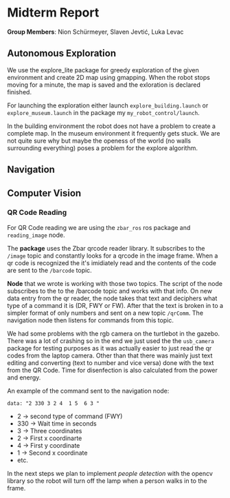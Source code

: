 # Midterm Report

**Group Members**: Nion Schürmeyer, Slaven Jevtić, Luka Levac


## Autonomous Exploration

We use the explore_lite package for greedy exploration of the given environment and create 2D map using gmapping. When the robot stops moving for a minute, the map is saved and the exloration is declared finished.

For launching the exploration either launch  `explore_building.launch` or `explore_museum.launch` in the package my `my_robot_control/launch`.


In the building environment the robot does not have a problem to create a complete map. In the museum environment it frequently gets stuck. We are not quite sure why but maybe the openess of the world (no walls surrounding everything) poses a problem for the explore algorithm.

## Navigation



## Computer Vision
### QR Code Reading
For QR Code reading we are using the `zbar_ros` ros package and `reading_image` node. 

The **package** uses the Zbar qrcode reader library. It subscribes to the `/image` topic and constantly looks for a qrcode in the image frame. When a qr code is recognized the it's imidiately read and the contents of the code are sent to the `/barcode` topic.

**Node** that we wrote is working with those two topics. The script of the node subscribes to the to the /barcode topic and works with that info. On new data entry from the qr reader, the node takes that text and deciphers what type of a command it is (DR, FWY or FW). After that the text is broken in to a simpler format of only numbers and sent on a new topic `/qrComm`. The navigation node then listens for commands from this topic.

We had some problems with the rgb camera on the turtlebot in the gazebo. There was a lot of crashing so in the end we just used the the `usb_camera` package for testing purposes as it was actually easier to just read the qr codes from the laptop camera. Other than that there was mainly just text editing and converting (text to number and vice versa) done with the text from the QR Code. Time for disenfection is also calculated from the power and energy.

An example of the command sent to the navigation node:
```
data: "2 330 3 2 4  1 5  6 3 "
```
 * 2 -> second type of command (FWY)
 * 330 -> Wait time in seconds
 * 3 -> Three coordinates 
 * 2 -> First x coordinarte
 * 4 -> First y coordinate
 * 1 -> Second x coordinate
 * etc.

In the next steps we plan to implement *people detection* with the opencv library so the robot will turn off the lamp when a person walks in to the frame. 



